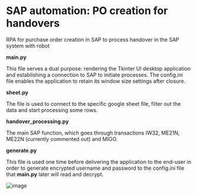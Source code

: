 # SAP automation: PO creation for handovers
RPA for purchase order creation in SAP to process handover in the SAP system with robot

**main.py**

This file serves a dual purpose: rendering the Tkinter UI desktop application and establishing a connection to SAP to initiate processes. The config.ini file enables the application to retain its window size settings after closure.

**sheet.py**

The file is used to connect to the specific google sheet file, filter out the data and start processing some rows.

**handover_processing.py**

The main SAP function, which goes through transactions IW32, ME21N, ME22N (currently commented out) and MIGO.

**generate.py**

This file is used one time before delivering the application to the end-user in order to generate encrypted username and password to the config.ini file that **main.py** later will read and decrypt.

![image](https://github.com/MarySueXLsD/SAP_PO_creation_for_handovers/assets/95324605/808e9365-7a47-4f79-9325-a140c706b3e7)
